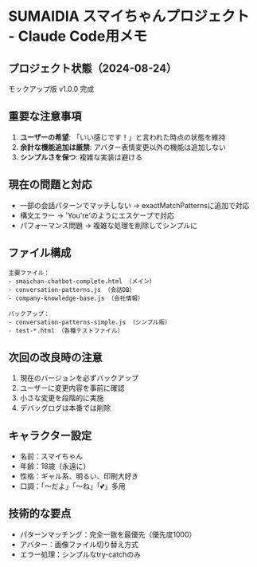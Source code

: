 # SUMAIDIA スマイちゃんプロジェクト - Claude Code用メモ

## プロジェクト状態（2024-08-24）
モックアップ版 v1.0.0 完成

## 重要な注意事項
1. **ユーザーの希望**: 「いい感じです！」と言われた時点の状態を維持
2. **余計な機能追加は厳禁**: アバター表情変更以外の機能は追加しない
3. **シンプルさを保つ**: 複雑な実装は避ける

## 現在の問題と対応
- 一部の会話パターンでマッチしない → exactMatchPatternsに追加で対応
- 構文エラー → 'You\'re'のようにエスケープで対応
- パフォーマンス問題 → 複雑な処理を削除してシンプルに

## ファイル構成
```
主要ファイル：
- smaichan-chatbot-complete.html （メイン）
- conversation-patterns.js （会話DB）
- company-knowledge-base.js （会社情報）

バックアップ：
- conversation-patterns-simple.js （シンプル版）
- test-*.html （各種テストファイル）
```

## 次回の改良時の注意
1. 現在のバージョンを必ずバックアップ
2. ユーザーに変更内容を事前に確認
3. 小さな変更を段階的に実施
4. デバッグログは本番では削除

## キャラクター設定
- 名前：スマイちゃん
- 年齢：18歳（永遠に）
- 性格：ギャル系、明るい、印刷大好き
- 口調：「〜だよ」「〜ね」「💕」多用

## 技術的な要点
- パターンマッチング：完全一致を最優先（優先度1000）
- アバター：画像ファイル切り替え方式
- エラー処理：シンプルなtry-catchのみ